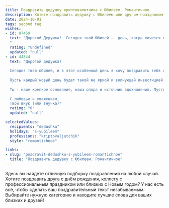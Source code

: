 ```yaml
---
title: Поздравить дедушку криптовалютчика с Юбилеем. Романтичное
description: Хотите поздравить дедушку с Юбилеем или другим праздником? Наш ИИ создаст незабываемое поздравление, а вы обязательно выделитесь среди других.  
date: 2024-10-01
tags: second tag
wishes:
- id: 87459
  text: "Дорогой Дедушка!  Сегодня твой Юбилей –  день, когда хочется сказать о любви и восхищении. Ты, наш замечательный криптовалютчик, покоритель  виртуальных миров,  всегда остаёшься таким же тёплым и родным, как  спокойный летний вечер.  Твой  успех  в  сложном мире цифровых технологий  –  это  символ  твоей  силы,  целеустремлённости и  неиссякаемой энергии. Пусть  твоя жизнь будет  наполнена  счастьем,  любовью  и  процветанием,  как  безграничная  вселенная  криптовалют!  С Юбилеем, дорогой!
  "
  rating: "undefined"
  updated: "null"
- id: 44844
  text: "Дорогой дедушка!
  
  Сегодня твой юбилей, и в этот особенный день я хочу поздравить тебя от всего сердца! Ты, как истинный криптовалютчик, всегда находишь правильные решения в любой ситуации, превращая моменты жизни в истинные ценности.
  
  Пусть каждый новый день будет такой же яркой и волнующей инвестицией, как твои мечты и стремления! Желаю, чтобы в твоем сердце всегда горел огонь любви, а на пути встречались только благоприятные возможности.
  
  Ты - наше крепкое основание, наша опора и источник вдохновения. Пусть впереди ждут только счастье, радость и новые достижения!
  
  С любовью и уважением,
  Твой внук (или внучка)"
  rating: "0"
  updated: "null"

selectedValues:
  recipients: "dedushku"
  holidays: "s-yubileem"
  professions: "kriptovaljutchik"
  style: "romantichnoe"

links:
- slug: "pozdravit-dedushku-s-yubileem-romantichnoe"
  title: "Поздравить дедушку с Юбилеем. Романтичное"
---
```


Здесь вы найдете отличную подборку поздравлений на любой случай. 
Хотите поздравить друга с днём рождения, коллегу с профессиональным праздником или близких с Новым годом? У нас есть всё, чтобы сделать ваш поздравительный текст незабываемым. Выбирайте нужную категорию и находите лучшие слова для ваших близких и друзей!
